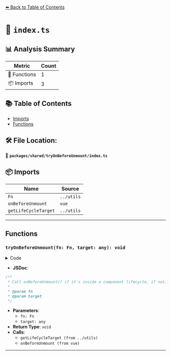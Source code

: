 [⬅️ Back to Table of Contents](../../../index.md)

# 📄 `index.ts`

## 📊 Analysis Summary

| Metric | Count |
|--------|-------|
| 🔧 Functions | 1 |
| 📦 Imports | 3 |

## 📚 Table of Contents

- [Imports](#imports)
- [Functions](#functions)

## 🛠️ File Location:
📂 **`packages/shared/tryOnBeforeUnmount/index.ts`**

## 📦 Imports

| Name | Source |
|------|--------|
| `Fn` | `../utils` |
| `onBeforeUnmount` | `vue` |
| `getLifeCycleTarget` | `../utils` |


---

## Functions

### `tryOnBeforeUnmount(fn: Fn, target: any): void`

<details><summary>Code</summary>

```ts
export function tryOnBeforeUnmount(fn: Fn, target?: any) {
  const instance = getLifeCycleTarget(target)
  if (instance)
    onBeforeUnmount(fn, target)
}
```
</details>

- **JSDoc**:
```ts
/**
 * Call onBeforeUnmount() if it's inside a component lifecycle, if not, do nothing
 *
 * @param fn
 * @param target
 */
```

- **Parameters**:
  - `fn: Fn`
  - `target: any`
- **Return Type**: `void`
- **Calls**:
  - `getLifeCycleTarget (from ../utils)`
  - `onBeforeUnmount (from vue)`

---